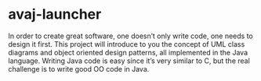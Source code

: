 # avaj-launcher
In order to create great software, one doesn’t only write code, one needs to design it first. This project will introduce to you the concept of UML class diagrams and object oriented design patterns, all implemented in the Java language. Writing Java code is easy since it’s very similar to C, but the real challenge is to write good OO code in Java.
